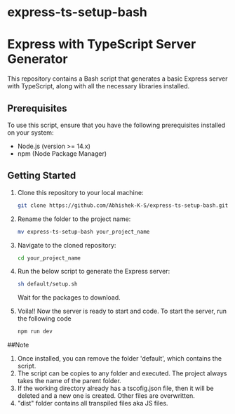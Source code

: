 # express-ts-setup-bash
# Express with TypeScript Server Generator

This repository contains a Bash script that generates a basic Express server with TypeScript, along with all the necessary libraries installed.

## Prerequisites

To use this script, ensure that you have the following prerequisites installed on your system:

- Node.js (version >= 14.x)
- npm (Node Package Manager)

## Getting Started

1. Clone this repository to your local machine:

   ```bash
   git clone https://github.com/Abhishek-K-S/express-ts-setup-bash.git

2. Rename the folder to the project name:

   ```bash
   mv express-ts-setup-bash your_project_name
   
3. Navigate to the cloned repository:

   ```bash
   cd your_project_name

4. Run the below script to generate the Express server:

   ```bash
   sh default/setup.sh
   ```
   Wait for the packages to download.

5. Voila!! Now the server is ready to start and code. To start the server, run the following code

   ```bash
   npm run dev

##Note
1. Once installed, you can remove the folder 'default', which contains the script.
2. The script can be copies to any folder and executed. The project always takes the name of the parent folder.
3. If the working directory already has a tscofig.json file, then it will be deleted and a new one is created. Other files are overwritten.
4. "dist" folder contains all transpiled files aka JS files.